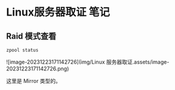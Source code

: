 # Linux服务器取证 笔记

## Raid 模式查看

```
zpool status
```

![image-20231223171142726](img/Linux 服务器取证.assets/image-20231223171142726.png)

这里是 Mirror 类型的。
